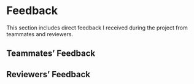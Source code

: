# Feedback

This section includes direct feedback I received during the project from teammates and reviewers.

## Teammates’ Feedback

## Reviewers’ Feedback
